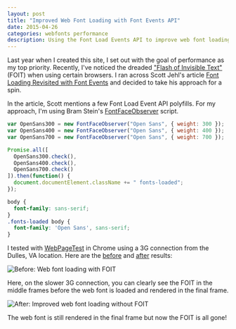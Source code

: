 ```yaml
---
layout: post
title: "Improved Web Font Loading with Font Events API"
date: 2015-04-26
categories: webfonts performance
description: Using the Font Load Events API to improve web font loading and eliminiate the dreaded Flash of Invisible Text
---
```


Last year when I created this site, I set out with the goal of performance as my top priority. Recently, I've noticed the dreaded ["Flash of Invisible Text"](https://css-tricks.com/fout-foit-foft/) (FOIT) when using certain browsers. I ran across Scott Jehl's article [Font Loading Revisited with Font Events](http://www.filamentgroup.com/lab/font-events.html) and decided to take his approach for a spin.

In the article, Scott mentions a few Font Load Event API polyfills. For my approach, I'm using Bram Stein's [FontFaceObserver](https://github.com/bramstein/fontfaceobserver) script.

```js
var OpenSans300 = new FontFaceObserver("Open Sans", { weight: 300 });
var OpenSans400 = new FontFaceObserver("Open Sans", { weight: 400 });
var OpenSans700 = new FontFaceObserver("Open Sans", { weight: 700 });

Promise.all([
  OpenSans300.check(),
  OpenSans400.check(),
  OpenSans700.check()
]).then(function() {
  document.documentElement.className += " fonts-loaded";
});
```

```scss
body {
  font-family: sans-serif;
}
.fonts-loaded body {
  font-family: 'Open Sans', sans-serif;
}
```

I tested with [WebPageTest](http://www.webpagetest.org/) in Chrome using a 3G connection from the Dulles, VA location. Here are the [before](http://www.webpagetest.org/video/compare.php?tests=150426_8B_PA9-r%3A1-c%3A0&thumbSize=200&ival=500&end=visual) and [after](http://www.webpagetest.org/video/compare.php?tests=150426_K4_PDX-r%3A1-c%3A0&thumbSize=200&ival=500&end=visual)
 results:

<div class="embed">
  <img src="{{ '/img/posts/2015-04-26-filmstrip-old.png' | prepend: site.baseurl }}" alt="Before: Web font loading with FOIT">
</div>

Here, on the slower 3G connection, you can clearly see the FOIT in the middle frames before the web font is loaded and rendered in the final frame.

<div class="embed">
  <img src="{{ '/img/posts/2015-04-26-filmstrip-new.png' | prepend: site.baseurl }}" alt="After: Improved web font loading without FOIT">
</div>

The web font is still rendered in the final frame but now the FOIT is all gone!
